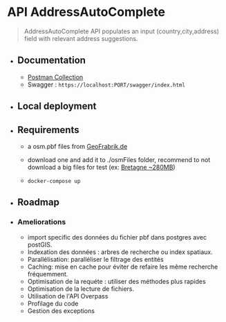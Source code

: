 ﻿# API AddressAutoComplete
>
>AddressAutoComplete API populates an input (country,city,address) field with relevant address suggestions.

- ## Documentation

  - [Postman Collection](./AddressAutoComplete/AddressAutoComplete.postman_collection.json)
  - Swagger : ```https://localhost:PORT/swagger/index.html```

- ## Local deployment

- ## Requirements

  - a osm.pbf files from  [GeoFrabrik.de](https://download.geofabrik.de/)
  - download one and add it to ./osmFiles folder, recommend to not download a big files for test (ex: [Bretagne ~280MB](https://download.geofabrik.de/europe/france/bretagne.html))

  - ```docker-compose up```  

- ## Roadmap

- ### Ameliorations

  - import specific des données du fichier pbf dans postgres avec postGIS.  
  - Indexation des données : arbres de recherche ou index spatiaux.
  - Parallélisation: paralléliser le filtrage des entités
  - Caching: mise en cache pour éviter de refaire les même recherche fréquemment.
  - Optimisation de la requéte : utiliser des méthodes plus rapides
  - Optimisation de la lecture de fichiers.
  - Utilisation de l'API Overpass
  - Profilage du code
  - Gestion des exceptions
